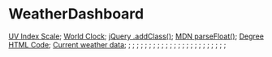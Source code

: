 # WeatherDashboard























[UV Index Scale](https://www.epa.gov/sunsafety/uv-index-scale-0);
[World Clock](https://www.timeanddate.com/worldclock/);
[jQuery .addClass()](https://api.jquery.com/addclass/);
[MDN parseFloat()](https://developer.mozilla.org/en-US/docs/Web/JavaScript/Reference/Global_Objects/parseFloat);
[Degree HTML Code](https://www.toptal.com/designers/htmlarrows/math/degree-sign/);
[Current weather data](https://openweathermap.org/current#parameter);
[]();
[]();
[]();
[]();
[]();
[]();
[]();
[]();
[]();
[]();
[]();
[]();
[]();
[]();
[]();
[]();
[]();
[]();
[]();
[]();
[]();
[]();
[]();
[]();